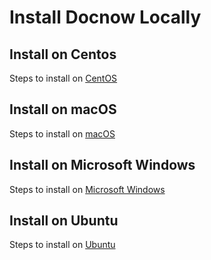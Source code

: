 # Install Docnow Locally

## Install on Centos

Steps to install on [CentOS](centOSREADME.md)

## Install on macOS

Steps to install on [macOS](macOSREADME.md)

## Install on Microsoft Windows

Steps to install on [Microsoft Windows](mswinOSREADME.md)

## Install on Ubuntu

Steps to install on [Ubuntu](ubuntuREADME.md)
